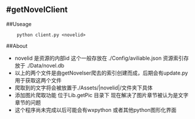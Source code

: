 #getNovelClient
----
##Useage
```
	python client.py <novelid>
```
##About 
* novelid 是资源的内部id 这个一般存放在 ./Config/aviliable.json 资源索引存放于 ./Data/novel.db
* 以上的两个文件是由getNovelser爬去的索引创建而成，后期会有update.py用于获取这两个文件
* 爬取到的文字将会被放置于./Assets/|novelid|/文件夹下具体
* 添加图片爬取功能 位于Lib.getPic 目录下 现在解决了图片章节被认为是文字章节的问题
* 这个程序尚未完成以后可能会有wxpython 或者其他python图形化界面
